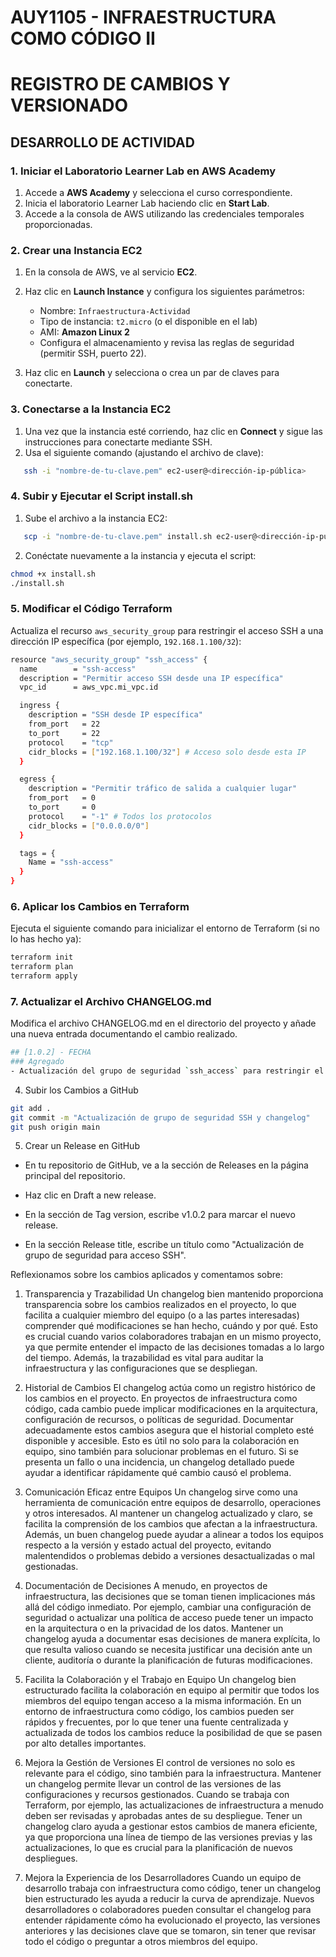 # AUY1105 - INFRAESTRUCTURA COMO CÓDIGO II

# REGISTRO DE CAMBIOS Y VERSIONADO

## DESARROLLO DE ACTIVIDAD

### 1. Iniciar el Laboratorio Learner Lab en AWS Academy

1. Accede a **AWS Academy** y selecciona el curso correspondiente.  
2. Inicia el laboratorio Learner Lab haciendo clic en **Start Lab**.  
3. Accede a la consola de AWS utilizando las credenciales temporales proporcionadas.

### 2. Crear una Instancia EC2

1. En la consola de AWS, ve al servicio **EC2**.  
2. Haz clic en **Launch Instance** y configura los siguientes parámetros:
   - Nombre: `Infraestructura-Actividad`
   - Tipo de instancia: `t2.micro` (o el disponible en el lab)
   - AMI: **Amazon Linux 2**
   - Configura el almacenamiento y revisa las reglas de seguridad (permitir SSH, puerto 22).  

3. Haz clic en **Launch** y selecciona o crea un par de claves para conectarte.

### 3. Conectarse a la Instancia EC2

1. Una vez que la instancia esté corriendo, haz clic en **Connect** y sigue las instrucciones para conectarte mediante SSH.  
2. Usa el siguiente comando (ajustando el archivo de clave):

```bash
   ssh -i "nombre-de-tu-clave.pem" ec2-user@<dirección-ip-pública>
```

### 4. Subir y Ejecutar el Script install.sh
1. Sube el archivo a la instancia EC2:

```bash
   scp -i "nombre-de-tu-clave.pem" install.sh ec2-user@<dirección-ip-pública>:~
```

2. Conéctate nuevamente a la instancia y ejecuta el script:

```bash
chmod +x install.sh
./install.sh
```

### 5. Modificar el Código Terraform

Actualiza el recurso `aws_security_group` para restringir el acceso SSH a una dirección IP específica (por ejemplo, `192.168.1.100/32`):

```bash
resource "aws_security_group" "ssh_access" {
  name        = "ssh-access"
  description = "Permitir acceso SSH desde una IP específica"
  vpc_id      = aws_vpc.mi_vpc.id

  ingress {
    description = "SSH desde IP específica"
    from_port   = 22
    to_port     = 22
    protocol    = "tcp"
    cidr_blocks = ["192.168.1.100/32"] # Acceso solo desde esta IP
  }

  egress {
    description = "Permitir tráfico de salida a cualquier lugar"
    from_port   = 0
    to_port     = 0
    protocol    = "-1" # Todos los protocolos
    cidr_blocks = ["0.0.0.0/0"]
  }

  tags = {
    Name = "ssh-access"
  }
}
```

### 6. Aplicar los Cambios en Terraform

Ejecuta el siguiente comando para inicializar el entorno de Terraform (si no lo has hecho ya):

```bash
terraform init
terraform plan
terraform apply
```
### 7. Actualizar el Archivo CHANGELOG.md

Modifica el archivo CHANGELOG.md en el directorio del proyecto y añade una nueva entrada documentando el cambio realizado.

```bash
## [1.0.2] - FECHA
### Agregado
- Actualización del grupo de seguridad `ssh_access` para restringir el acceso SSH solo a la IP `192.168.1.100/32`.
```

4. Subir los Cambios a GitHub
```bash
git add .
git commit -m "Actualización de grupo de seguridad SSH y changelog"
git push origin main
```

5. Crear un Release en GitHub

- En tu repositorio de GitHub, ve a la sección de Releases en la página principal del repositorio.

- Haz clic en Draft a new release.

- En la sección de Tag version, escribe v1.0.2 para marcar el nuevo release.

- En la sección Release title, escribe un título como "Actualización de grupo de seguridad para acceso SSH".


Reflexionamos sobre los cambios aplicados y comentamos sobre:

1. Transparencia y Trazabilidad
Un changelog bien mantenido proporciona transparencia sobre los cambios realizados en el proyecto, lo que facilita a cualquier miembro del equipo (o a las partes interesadas) comprender qué modificaciones se han hecho, cuándo y por qué. Esto es crucial cuando varios colaboradores trabajan en un mismo proyecto, ya que permite entender el impacto de las decisiones tomadas a lo largo del tiempo. Además, la trazabilidad es vital para auditar la infraestructura y las configuraciones que se despliegan.

2. Historial de Cambios
El changelog actúa como un registro histórico de los cambios en el proyecto. En proyectos de infraestructura como código, cada cambio puede implicar modificaciones en la arquitectura, configuración de recursos, o políticas de seguridad. Documentar adecuadamente estos cambios asegura que el historial completo esté disponible y accesible. Esto es útil no solo para la colaboración en equipo, sino también para solucionar problemas en el futuro. Si se presenta un fallo o una incidencia, un changelog detallado puede ayudar a identificar rápidamente qué cambio causó el problema.

3. Comunicación Eficaz entre Equipos
Un changelog sirve como una herramienta de comunicación entre equipos de desarrollo, operaciones y otros interesados. Al mantener un changelog actualizado y claro, se facilita la comprensión de los cambios que afectan a la infraestructura. Además, un buen changelog puede ayudar a alinear a todos los equipos respecto a la versión y estado actual del proyecto, evitando malentendidos o problemas debido a versiones desactualizadas o mal gestionadas.

4. Documentación de Decisiones
A menudo, en proyectos de infraestructura, las decisiones que se toman tienen implicaciones más allá del código inmediato. Por ejemplo, cambiar una configuración de seguridad o actualizar una política de acceso puede tener un impacto en la arquitectura o en la privacidad de los datos. Mantener un changelog ayuda a documentar esas decisiones de manera explícita, lo que resulta valioso cuando se necesita justificar una decisión ante un cliente, auditoría o durante la planificación de futuras modificaciones.

5. Facilita la Colaboración y el Trabajo en Equipo
Un changelog bien estructurado facilita la colaboración en equipo al permitir que todos los miembros del equipo tengan acceso a la misma información. En un entorno de infraestructura como código, los cambios pueden ser rápidos y frecuentes, por lo que tener una fuente centralizada y actualizada de todos los cambios reduce la posibilidad de que se pasen por alto detalles importantes.

6. Mejora la Gestión de Versiones
El control de versiones no solo es relevante para el código, sino también para la infraestructura. Mantener un changelog permite llevar un control de las versiones de las configuraciones y recursos gestionados. Cuando se trabaja con Terraform, por ejemplo, las actualizaciones de infraestructura a menudo deben ser revisadas y aprobadas antes de su despliegue. Tener un changelog claro ayuda a gestionar estos cambios de manera eficiente, ya que proporciona una línea de tiempo de las versiones previas y las actualizaciones, lo que es crucial para la planificación de nuevos despliegues.

7. Mejora la Experiencia de los Desarrolladores
Cuando un equipo de desarrollo trabaja con infraestructura como código, tener un changelog bien estructurado les ayuda a reducir la curva de aprendizaje. Nuevos desarrolladores o colaboradores pueden consultar el changelog para entender rápidamente cómo ha evolucionado el proyecto, las versiones anteriores y las decisiones clave que se tomaron, sin tener que revisar todo el código o preguntar a otros miembros del equipo.

